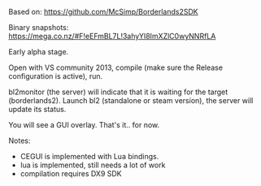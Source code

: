 Based on:
https://github.com/McSimp/Borderlands2SDK

Binary snapshots:
https://mega.co.nz/#F!eEFmBL7L!3ahyYI8ImXZlC0wyNNRfLA

Early alpha stage.

Open with VS community 2013, compile (make sure the Release configuration is active), run.

bl2monitor (the server) will indicate that it is waiting for the target (borderlands2).
Launch bl2 (standalone or steam version), the server will update its status.

You will see a GUI overlay. That's it.. for now.

Notes:
- CEGUI is implemented with Lua bindings.
- lua is implemented, still needs a lot of work
- compilation requires DX9 SDK
